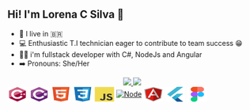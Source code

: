 ## Hi! I'm Lorena C Silva 👋


- 🥰 I live in 🇧🇷
- 💻 Enthusiastic T.I technician eager to contribute to team success :grin:
- 👩‍💻 i'm fullstack developer with C#, NodeJs and Angular
- ➡️ Pronouns: She/Her

<div align="center">
  <a href="https://github.com/lorenacsilva">
  <img height="180em" src="https://github-readme-stats.vercel.app/api?username=lorenacsilva&show_icons=true&theme=dark&include_all_commits=true&count_private=true"/>
  <img height="180em" src="https://github-readme-stats.vercel.app/api/top-langs/?username=lorenacsilva&layout=compact&langs_count=7&theme=dark"/>
</div>
  
  <div> 
  
   <a href="" target="_blank">
  <img align="center" alt="cplusplus" height="30" width="40" src="https://raw.githubusercontent.com/devicons/devicon/master/icons/cplusplus/cplusplus-original.svg" style="max-width:100%";></a>
  
   <a href="" target="_blank">
  <img align="center" alt="C#" height="30" width="40" src="https://raw.githubusercontent.com/devicons/devicon/master/icons/csharp/csharp-original.svg" style="max-width:100%";></a>

<a href="" target="_blank">
  <img align="center" alt="HTML" height="30" width="40" src="https://raw.githubusercontent.com/devicons/devicon/master/icons/html5/html5-original.svg" style="max-width:100%";></a>
  
  <a href="" target="_blank">
  <img align="center" alt="CSS" height="30" width="40" src="https://raw.githubusercontent.com/devicons/devicon/master/icons/css3/css3-original.svg" style="max-width:100%";></a>
  
  <a href="" target="_blank">
  <img align="center" alt="JavaScript" height="30" width="40" src="https://raw.githubusercontent.com/devicons/devicon/master/icons/javascript/javascript-original.svg" style="max-width:100%";></a>
  
  <a href="" target="_blank">
  <img align="center" alt="Node" height="30" width="40" src="https://cdn.jsdelivr.net/gh/devicons/devicon/icons/nodejs/nodejs-original.svg" style="max-width:100%";></a>
  
  <a href="" target="_blank">
  <img align="center" alt="Angular" height="30" width="40" src="https://raw.githubusercontent.com/devicons/devicon/master/icons/angularjs/angularjs-original.svg" style="max-width:100%";></a>
  
   <a href="" target="_blank">
  <img align="center" alt="Flutter" height="30" width="40" src="https://raw.githubusercontent.com/devicons/devicon/master/icons/flutter/flutter-original.svg" style="max-width:100%";></a>
  
   <a href="" target="_blank">
  <img align="center" alt="Figma" height="30" width="40" src="https://raw.githubusercontent.com/devicons/devicon/master/icons/figma/figma-original.svg" style="max-width:100%";></a>
    
  </div>

  


